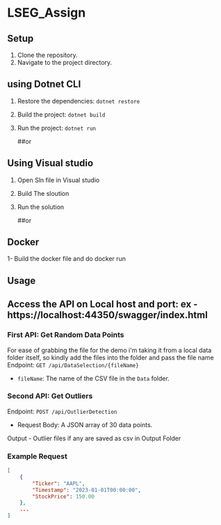 # LSEG_Assign


## Setup

1. Clone the repository.
2. Navigate to the project directory.
   
## using Dotnet CLI  
1. Restore the dependencies: `dotnet restore`
2. Build the project: `dotnet build`
3. Run the project: `dotnet run`

   ##or
   
## Using Visual studio
1. Open Sln file in Visual studio
2. Build The sloution
3. Run the solution

    ##or
   
## Docker
1- Build the docker file and do docker run



## Usage
## Access the API on Local host and port: ex - https://localhost:44350/swagger/index.html

### First API: Get Random Data Points

For ease of grabbing the file for the demo i'm taking it from a local data folder itself, so kindly add the files into the folder and pass the file name
Endpoint: `GET /api/DataSelection/{fileName}`

- `fileName`: The name of the CSV file in the `Data` folder.

### Second API: Get Outliers

Endpoint: `POST /api/OutlierDetection`

- Request Body: A JSON array of 30 data points.

Output - Outlier files if any are saved as csv in Output Folder
### Example Request

```json
[
    {
        "Ticker": "AAPL",
        "Timestamp": "2023-01-01T00:00:00",
        "StockPrice": 150.00
    },
    ...
]
